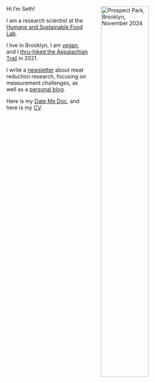 Hi I’m Seth! 
<img 
src="/./_index_files/homepage-photos/seth-compendium.png" 
alt="Prospect Park, Brooklyn, November 2024" 
style="float:right;  margin: 0.1rem 0.1rem 0.1rem 2rem;  width:50%; height:auto;"/>

I am a research scientist at the [Humane and Sustainable Food Lab](https://www.foodlabstanford.com/).

I live in Brooklyn, I am [vegan](https://setharielgreen.com/blog/i-m-an-ethical-vegan-and-not-the-fun-kind/), and I [thru-hiked the Appalachian Trail](https://journeys.appalachiantrail.org/issue/spring-summer-2022/traveling-north/) in 2021.

I write a [newsletter](https://regressiontothemeat.substack.com/) about meat reduction research, focusing on measurement challenges, as well as a [personal blog](/blog).

Here is my [Date Me Doc](https://docs.google.com/document/d/1zyQGt7hMgV3iKj8vKlPMgS1ese2L3-ACGZixJAT0re0/edit?tab=t.0#heading=h.778fyscdi0hf), and here is my [CV](https://www.dropbox.com/s/g14078i3nh7q0yp/Seth_Green_CV.pdf?dl=0).
